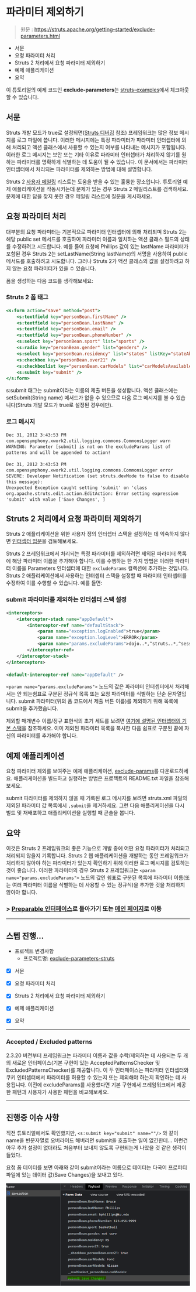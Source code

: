 # 파라미터 제외하기

> 원문 : https://struts.apache.org/getting-started/exclude-parameters.html

* 서문
* 요청 파라미터 처리
* Struts 2 처리에서 요청 파라미터 제외하기
* 예제 애플리케이션
* 요약


이 튜토리얼의 예제 코드인 **exclude-parameters**는 [struts-examples](https://github.com/apache/struts-examples)에서 체크아웃할 수 있습니다.



## 서문

Struts 개발 모드가 true로 설정되면([Struts 디버깅](../debugging-struts) 참조) 프레임워크는 많은 정보 메시지를 로그 파일에 씁니다. 이러한 메시지에는 특정 파라미터가 파라미터 인터셉터에 의해 처리되고 액션 클래스에서 사용할 수 있는지 여부를 나타내는 메시지가 포함됩니다. 이러한 로그 메시지는 보안 또는 기타 이유로 파라미터 인터셉터가 처리하지 않기를 원하는 파라미터를 명확하게 식별하는 데 도움이 될 수 있습니다. 이 문서에서는 파라미터 인터셉터에서 처리되는 파라미터를 제외하는 방법에 대해 설명합니다.

Struts 2 [사용자 메일링](http://struts.apache.org/mail.html) 리스트는 도움을 받을 수 있는 훌륭한 장소입니다. 튜토리얼 예제 애플리케이션을 작동시키는데 문제가 있는 경우 Struts 2 메일리스트를 검색하세요. 문제에 대한 답을 찾지 못한 경우 메일링 리스트에 질문을 게시하세요.





## 요청 파라미터 처리

대부분의 요청 파라미터는 기본적으로 파라미터 인터셉터에 의해 처리되며 Struts 2는 해당 public  set 메서드를 호출하여 파라미터 이름과 일치하는 액션 클래스 필드의 상태를 수정하려고 시도합니다. 예를 들어 요청에 Phillips 값이 있는 lastName 파라미터가 포함된 경우 Struts 2는 setLastName(String lastName)의 서명을 사용하여 public 메서드를 호출하려고 시도합니다. 그러나 Struts 2가 액션 클래스의 값을 설정하려고 하지 않는 요청 파라미터가 있을 수 있습니다.

폼을 생성하는 다음 코드를 생각해보세요:

### Struts 2 폼 태그

```jsp
<s:form action="save" method="post">
    <s:textfield key="personBean.firstName" /> 
    <s:textfield key="personBean.lastName" /> 
    <s:textfield key="personBean.email" />
    <s:textfield key="personBean.phoneNumber" />
    <s:select key="personBean.sport" list="sports" />
    <s:radio key="personBean.gender" list="genders" />
    <s:select key="personBean.residency" list="states" listKey="stateAbbr" listValue="stateName" />
    <s:checkbox key="personBean.over21" />
    <s:checkboxlist key="personBean.carModels" list="carModelsAvailable" />
    <s:submit key="submit" />
</s:form>
```

s:submit 태그는 submit이라는 이름의 제출 버튼을 생성합니다. 액션 클래스에는 setSubmit(String name) 메서드가 없을 수 있으므로 다음 로그 메시지를 볼 수 있습니다(Struts 개발 모드가 true로 설정된 경우에만).

### 로그 메시지

```
Dec 31, 2012 3:43:53 PM 
com.opensymphony.xwork2.util.logging.commons.CommonsLogger warn
WARNING: Parameter [submit] is not on the excludeParams list of patterns and will be appended to action!

Dec 31, 2012 3:43:53 PM com.opensymphony.xwork2.util.logging.commons.CommonsLogger error
SEVERE: Developer Notification (set struts.devMode to false to disable this message):
Unexpected Exception caught setting 'submit' on 'class org.apache.struts.edit.action.EditAction: Error setting expression 'submit' with value ['Save Changes', ]
```





## Struts 2 처리에서 요청 파라미터 제외하기

Struts 2 애플리케이션을 위한 사용자 정의 인터셉터 스택을 설정하는 데 익숙하지 않다면 [인터셉터 입문](../introducing-interceptors)을 검토해보세요.

Struts 2 프레임워크에서 처리되는 특정 파라미터를 제외하려면 제외된 파라미터 목록에 해당 파라미터 이름을 추가해야 합니다. 이를 수행하는 한 가지 방법은 이러한 파라미터 이름을 Parameters 인터셉터에 대한 `excludeParams` 컬렉션에 추가하는 것입니다. Struts 2 애플리케이션에서 사용하는 인터셉터 스택을 설정할 때 파라미터 인터셉터를 수정하여 이를 수행할 수 있습니다. 예를 들면:

### submit 파라미터를 제외하는 인터셉터 스택 설정

```xml
<interceptors>
    <interceptor-stack name="appDefault">
        <interceptor-ref name="defaultStack">
            <param name="exception.logEnabled">true</param>
            <param name="exception.logLevel">ERROR</param>
            <param name="params.excludeParams">dojo..*,^struts..*,^session..*,^request..*,^application..*,^servlet(Request|Response)..*,parameters...*,submit</param>
        </interceptor-ref>
    </interceptor-stack>
</interceptors>
		
<default-interceptor-ref name="appDefault" />
```

`<param name="params.excludeParams">` 노드의 값은 파라미터 인터셉터에서 처리해서는 안 되는쉼표로 구분된 정규식 목록 또는 요청 파라미터를 식별하는 단순 문자열입니다. submit 파라미터(위의 폼 코드에서 제출 버튼 이름)를 제외하기 위해 목록에 submit을 추가했습니다.

제외할 매개변수 이름/정규 표현식의 초기 세트를 보려면 [여기에 설명된 인터셉터의 기본 스택](https://struts.apache.org/core-developers/struts-default-xml.html)을 참조하세요. 이미 제외된 파라미터 목록을 복사한 다음 쉼표로 구분된 끝에 자신의 파라미터를 추가해야 합니다.





## 예제 애플리케이션

요청 파라미터 제외를 보여주는 예제 애플리케이션, [exclude-params](https://github.com/apache/struts-examples/tree/master/exclude-parameters)를 다운로드하세요. 애플리케이션을 빌드하고 실행하는 방법은 프로젝트의 README.txt 파일을 참조해보세요.

submit 파라미터를 제외하지 않을 때 기록된 로그 메시지를 보려면 struts.xml 파일의 제외된 파라미터 값 목록에서 `,submit`을 제거하세요. 그런 다음 애플리케이션을 다시 빌드 및 재배포하고 애플리케이션을 실행할 때 콘솔을 봅니다.





## 요약

이것은 Struts 2 프레임워크의 좋은 기능으로 개발 중에 어떤 요청 파라미터가 처리되고 처리되지 않을지 기록합니다. Struts 2 웹 애플리케이션을 개발하는 동안 프레임워크가 처리하지 않아야 하는 파라미터가 있는지 확인하기 위해 이러한 로그 메시지를 검토하는 것이 좋습니다. 이러한 파라미터의 경우 Struts 2 프레임워크는 `<param name="params.excludeParams">` 노드의 값인 쉼표로 구분된 목록에 파라미터 이름(또는 여러 파라미터 이름을 식별하는 데 사용할 수 있는 정규식)을 추가한 것을 처리하지 않아야 합니다.



### >  [Preparable 인터페이스](../preparable-interface)로 돌아가기 또는 [메인 페이지](../README.md)로 이동

---

## 스텝 진행...

* 프로젝트 변경사항
  * 프로젝트명: [exclude-parameters-struts](exclude-parameters-struts) 
  
* [x] 서문

* [x] 요청 파라미터 처리

* [x] Struts 2 처리에서 요청 파라미터 제외하기

* [x] 예제 애플리케이션

* [x] 요약

  

---

###  Accepted / Excluded patterns

2.3.20 버전부터 프레임워크는 파라미터 이름과 값을 수락/제외하는 데 사용되는 두 개의 새로운 인터페이스(기본 구현이 있는 AcceptedPatternsChecker 및 ExcludedPatternsChecker)를 제공합니다. 이 두 인터페이스는 파라미터 인터셉터와 쿠키 인터셉터에서 파라미터를 허용할 수 있는지 또는 제외해야 하는지 확인하는 데 사용됩니다. 이전에 excludeParams를 사용했다면 기본 구현에서 프레임워크에서 제공한 패턴과 사용자가 사용한 패턴을 비교해보세요.



---

## 진행중 이슈 사항

직전 튜토리얼에서도 확인했지만, `<s:submit key="submit" name=""/>` 와 같이 name을 빈문자열로 오버라이드 해버리면 submit을 호출하는 일이 없긴한데... 이런건 아무 추가 설정이 없더라도 처음부터 보내지 않도록 구현되는게 나았을 것 같은 생각이 들었다.

요청 폼 데이터를 보면 아래와 같이 submit이라는 이름으로 데이터는 다국어 프로퍼티 파일에 있는 데이터 값(Save Changes)을 보내고 있다.

![submit-param](doc-resources/submit-param.png)

